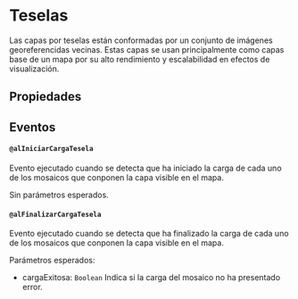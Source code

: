 # Teselas

Las capas por teselas están conformadas por un conjunto de imágenes georeferencidas vecinas. Estas capas se usan principalmente como capas base de un mapa por su alto rendimiento y escalabilidad en efectos de visualización.

## Propiedades

## Eventos

#### `@alIniciarCargaTesela`

Evento ejecutado cuando se detecta que ha iniciado la carga de cada uno de los mosaicos que conponen la capa visible en el mapa.

Sin parámetros esperados.

#### `@alFinalizarCargaTesela`

Evento ejecutado cuando se detecta que ha finalizado la carga de cada uno de los mosaicos que conponen la capa visible en el mapa.

Parámetros esperados:

- cargaExitosa: `Boolean` Indica si la carga del mosaico no ha presentado error.